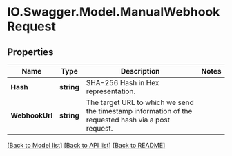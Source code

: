 # IO.Swagger.Model.ManualWebhookRequest
## Properties

Name | Type | Description | Notes
------------ | ------------- | ------------- | -------------
**Hash** | **string** | SHA-256 Hash in Hex representation. | 
**WebhookUrl** | **string** | The target URL to which we send the timestamp information of the requested hash via a post request. | 

[[Back to Model list]](../README.md#documentation-for-models) [[Back to API list]](../README.md#documentation-for-api-endpoints) [[Back to README]](../README.md)

